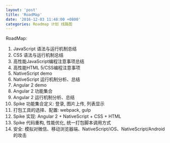 ```yaml
---
layout: 'post'
title: 'RoadMap'
date: '2016-12-03 11:48:00 +0800'
categories: Roadmap 计划 线路图
---
```

RoadMap:

1. JavaScript 语法与运行机制总结
1. CSS 语法与运行机制总结
1. 高性能JavaScript编程注意事项总结
1. 高性能HTML 5/CSS编程注意事项
1. NativeScript demo
1. NativeScript 运行机制分析、总结
1. Angular 2 demo
1. Angular 2 功能集合
1. Angular 2 运行机制分析、总结
1. Spike 功能集合定义: 登录, 图片上传, 列表显示
1. 打包工具的选择、配置: webpack, gulp
1. Spike 实现: Angular 2 + NativeScript + CSS + HTML
1. Spike 代码重构, 性能优化, 统一打包脚本调用方式
1. 安全: 模拟对微信、移动浏览器端、NativeScript/iOS、NativeScript/Android的攻击